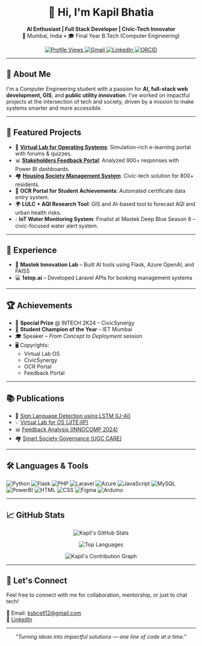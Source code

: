 <!-- README.md -->

<h1 align="center">👋 Hi, I'm Kapil Bhatia</h1>

<p align="center">
  <b>AI Enthusiast | Full Stack Developer | Civic-Tech Innovator</b><br>
  📍 Mumbai, India • 🎓 Final Year B.Tech (Computer Engineering)
</p>

<p align="center">
  <a href="https://github.com/Kapil-Sunil-Bhatia">
    <img src="https://komarev.com/ghpvc/?username=Kapil-Sunil-Bhatia&label=Profile%20views&color=0e75b6&style=flat" alt="Profile Views">
  </a>
  <a href="mailto:ksbcell12@gmail.com">
    <img src="https://img.shields.io/badge/Gmail-D14836?style=flat&logo=gmail&logoColor=white" alt="Gmail">
  </a>
  <a href="https://www.linkedin.com/in/kapil-bhatia-06b565242/">
    <img src="https://img.shields.io/badge/LinkedIn-blue?style=flat&logo=linkedin&logoColor=white" alt="LinkedIn">
  </a>
  <a href="https://orcid.org/0009-0003-2930-3179">
    <img src="https://img.shields.io/badge/ORCID-green?style=flat&logo=orcid&logoColor=white" alt="ORCID">
  </a>
</p>

---

## 🧠 About Me

I'm a Computer Engineering student with a passion for **AI, full-stack web development, GIS**, and **public utility innovation**. I've worked on impactful projects at the intersection of tech and society, driven by a mission to make systems smarter and more accessible.

---

## 🚀 Featured Projects

- 🔬 [**Virtual Lab for Operating Systems**](https://vlabcomp.kjsieit.in): Simulation-rich e-learning portal with forums & quizzes.
- 📊 [**Stakeholders Feedback Portal**](https://feedbackportal.kjsieit.in/new): Analyzed 900+ responses with Power BI dashboards.
- 🏘 [**Housing Society Management System**](https://morajresidency.co.in): Civic-tech solution for 800+ residents.
- 🧾 **OCR Portal for Student Achievements**: Automated certificate data entry system.
- 🌍 **LULC + AQI Research Tool**: GIS and AI-based tool to forecast AQI and urban health risks.
- 💧 **IoT Water Monitoring System**: Finalist at Mastek Deep Blue Season 8 – civic-focused water alert system.

---

## 💼 Experience

- 🧠 **Mastek Innovation Lab** – Built AI tools using Flask, Azure OpenAI, and FAISS
- 💻 **1stop.ai** – Developed Laravel APIs for booking management systems

---

## 🏆 Achievements

- 🥇 **Special Prize** @ INTECH 2K24 – CivicSynergy
- 🏅 **Student Champion of the Year** – IET Mumbai
- 🎓 Speaker – _From Concept to Deployment_ session
- 🖥 Copyrights:
  - Virtual Lab OS
  - CivicSynergy
  - OCR Portal
  - Feedback Portal

---

## 📚 Publications

- 🤖 [Sign Language Detection using LSTM (IJ-AI)](https://doi.org/10.11591/ijai.v14.i2.pp1355-1362)
- 💡 [Virtual Lab for OS (JITE:IIP)](https://www.informingscience.org/Publications/5404)
- 📊 [Feedback Analysis (INNOCOMP 2024)](https://ieeexplore.ieee.org/document/10664176)
- 🏘 [Smart Society Governance (UGC CARE)](https://drive.google.com/file/d/1KkPZ5phn3AqustU3Ygx3kUURq33MjkTc/view)

---

## 🛠️ Languages & Tools

![Python](https://img.shields.io/badge/Python-3670A0?style=flat&logo=python&logoColor=white)
![Flask](https://img.shields.io/badge/Flask-000000?style=flat&logo=flask)
![PHP](https://img.shields.io/badge/PHP-777BB4?style=flat&logo=php&logoColor=white)
![Laravel](https://img.shields.io/badge/Laravel-E74430?style=flat&logo=laravel&logoColor=white)
![Azure](https://img.shields.io/badge/Azure-0089D6?style=flat&logo=microsoft-azure)
![JavaScript](https://img.shields.io/badge/JavaScript-F7DF1E?style=flat&logo=javascript&logoColor=black)
![MySQL](https://img.shields.io/badge/MySQL-4479A1?style=flat&logo=mysql&logoColor=white)
![PowerBI](https://img.shields.io/badge/PowerBI-F2C811?style=flat&logo=powerbi)
![HTML](https://img.shields.io/badge/HTML5-E34F26?style=flat&logo=html5&logoColor=white)
![CSS](https://img.shields.io/badge/CSS3-1572B6?style=flat&logo=css3&logoColor=white)
![Figma](https://img.shields.io/badge/Figma-F24E1E?style=flat&logo=figma&logoColor=white)
![Arduino](https://img.shields.io/badge/Arduino-00979D?style=flat&logo=arduino&logoColor=white)

---

## 📈 GitHub Stats

<div align="center">

![Kapil's GitHub Stats](https://github-readme-stats.vercel.app/api?username=Kapil-Sunil-Bhatia&show_icons=true&theme=github_dark&hide_border=true&count_private=true)

![Top Languages](https://github-readme-stats.vercel.app/api/top-langs/?username=Kapil-Sunil-Bhatia&layout=compact&theme=github_dark&hide_border=true)

![Kapil's Contribution Graph](https://github-readme-activity-graph.cyclic.app/graph?username=Kapil-Sunil-Bhatia&theme=github-compact)

</div>

---

## 🤝 Let's Connect

Feel free to connect with me for collaboration, mentorship, or just to chat tech!

📧 Email: ksbcell12@gmail.com  
🔗 [LinkedIn](https://www.linkedin.com/in/kapil-bhatia-06b565242)

---

<p align="center">
  <i>"Turning ideas into impactful solutions — one line of code at a time."</i>
</p>
